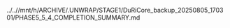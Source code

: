../..//mnt/h/ARCHIVE/.UNWRAP/STAGE1/DuRiCore_backup_20250805_170301/PHASE5_5_4_COMPLETION_SUMMARY.md